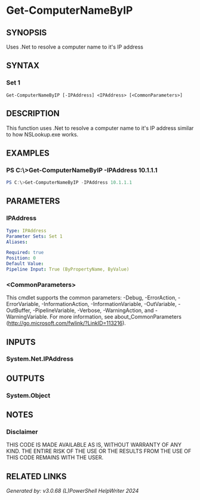 ﻿# Get-ComputerNameByIP

## SYNOPSIS
Uses .Net to resolve a computer name to it's IP address

## SYNTAX

### Set 1
```
Get-ComputerNameByIP [-IPAddress] <IPAddress> [<CommonParameters>]
```

## DESCRIPTION
This function uses .Net to resolve a computer name to it's IP address similar to how NSLookup.exe works.

## EXAMPLES

### PS C:\\\>Get-ComputerNameByIP -IPAddress 10.1.1.1

```powershell
PS C:\>Get-ComputerNameByIP -IPAddress 10.1.1.1
```

## PARAMETERS

### IPAddress


```yaml
Type: IPAddress
Parameter Sets: Set 1
Aliases: 

Required: true
Position: 0
Default Value: 
Pipeline Input: True (ByPropertyName, ByValue)
```

### \<CommonParameters\>
This cmdlet supports the common parameters: -Debug, -ErrorAction, -ErrorVariable, -InformationAction, -InformationVariable, -OutVariable, -OutBuffer, -PipelineVariable, -Verbose, -WarningAction, and -WarningVariable. For more information, see about_CommonParameters (http://go.microsoft.com/fwlink/?LinkID=113216).

## INPUTS

### System.Net.IPAddress


## OUTPUTS

### System.Object


## NOTES

### Disclaimer
THIS CODE IS MADE AVAILABLE AS IS, WITHOUT WARRANTY OF ANY KIND. THE ENTIRE RISK OF THE USE OR THE RESULTS FROM THE USE OF THIS CODE REMAINS WITH THE USER.

## RELATED LINKS


*Generated by: v3.0.68 (L)PowerShell HelpWriter 2024*

